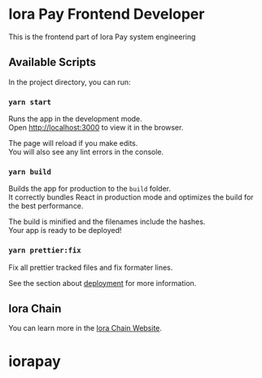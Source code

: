 # Iora Pay Frontend Developer

This is the frontend part of Iora Pay system engineering

## Available Scripts

In the project directory, you can run:

### `yarn start`

Runs the app in the development mode.\
Open [http://localhost:3000](http://localhost:3000) to view it in the browser.

The page will reload if you make edits.\
You will also see any lint errors in the console.

### `yarn build`

Builds the app for production to the `build` folder.\
It correctly bundles React in production mode and optimizes the build for the best performance.

The build is minified and the filenames include the hashes.\
Your app is ready to be deployed!

### `yarn prettier:fix`
Fix all prettier tracked files and fix formater lines.

See the section about [deployment](https://facebook.github.io/create-react-app/docs/deployment) for more information.

## Iora Chain

You can learn more in the [Iora Chain Website](https://iorachain.com).

# iorapay
